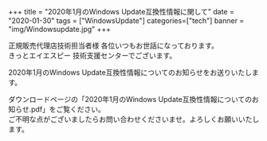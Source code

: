 +++
title = "2020年1月のWindows Update互換性情報に関して"
date = "2020-01-30"
tags = ["WindowsUpdate"]
categories=["tech"]
banner = "img/Windowsupdate.jpg"
+++

正規販売代理店技術担当者様 各位いつもお世話になっております。  
きっとエイエスピー 技術支援センターでございます。  
<!--more-->
2020年1月のWindows Update互換性情報についてのお知らせをお送りいたします。  

ダウンロードページの「2020年1月のWindows Update互換性情報についてのお知らせ.pdf」をご覧ください。  
ご不明な点がございましたらお問い合わせくださいませ。よろしくお願いいたします。